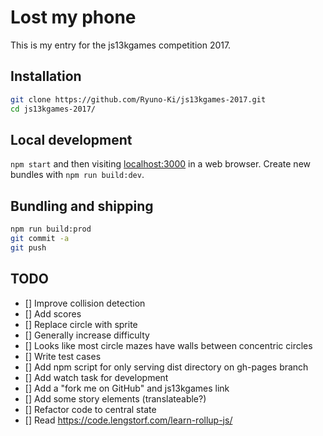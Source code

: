 # Lost my phone

This is my entry for the js13kgames competition 2017.

## Installation

```sh
git clone https://github.com/Ryuno-Ki/js13kgames-2017.git
cd js13kgames-2017/
```

## Local development

`npm start` and then visiting [localhost:3000](http://localhost:3000) in a
web browser.
Create new bundles with `npm run build:dev`.

## Bundling and shipping

```sh
npm run build:prod
git commit -a
git push
```

## TODO

* [] Improve collision detection
* [] Add scores
* [] Replace circle with sprite
* [] Generally increase difficulty
* [] Looks like most circle mazes have walls between concentric circles
* [] Write test cases
* [] Add npm script for only serving dist directory on gh-pages branch
* [] Add watch task for development
* [] Add a "fork me on GitHub" and js13kgames link
* [] Add some story elements (translateable?)
* [] Refactor code to central state
* [] Read https://code.lengstorf.com/learn-rollup-js/
